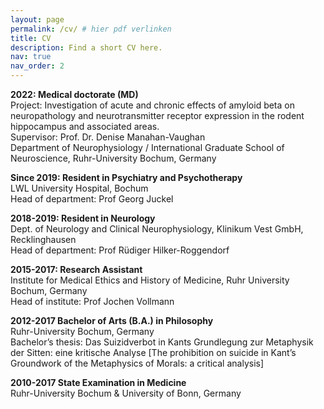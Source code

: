 ```yaml
---
layout: page
permalink: /cv/ # hier pdf verlinken
title: CV
description: Find a short CV here.
nav: true
nav_order: 2
---
```


<b>2022: Medical doctorate (MD)</b><br>
Project: Investigation of acute and chronic effects of amyloid beta on neuropathology and neurotransmitter receptor expression in the rodent hippocampus and associated areas.<br>
Supervisor: Prof. Dr. Denise Manahan-Vaughan<br>
Department of Neurophysiology / International Graduate School of Neuroscience, Ruhr-University Bochum, Germany<br>

<b>Since 2019: Resident in Psychiatry and Psychotherapy</b><br>
LWL University Hospital, Bochum<br>
Head of department: Prof Georg Juckel<br>

<b>2018-2019: Resident in Neurology</b><br>
Dept. of Neurology and Clinical Neurophysiology, Klinikum Vest GmbH, Recklinghausen<br>
Head of department: Prof Rüdiger Hilker-Roggendorf<br>

<b>2015-2017: Research Assistant</b><br>
Institute for Medical Ethics and History of Medicine, Ruhr University Bochum, Germany<br>
Head of institute: Prof Jochen Vollmann<br>

<b>2012-2017 Bachelor of Arts (B.A.) in Philosophy</b><br>
Ruhr-University Bochum, Germany<br>
Bachelor’s thesis: Das Suizidverbot in Kants Grundlegung zur Metaphysik der Sitten: eine kritische Analyse [The prohibition on suicide in Kant’s Groundwork of the Metaphysics of Morals: a critical analysis]<br>

<b>2010-2017 State Examination in Medicine</b><br>
Ruhr-University Bochum & University of Bonn, Germany
